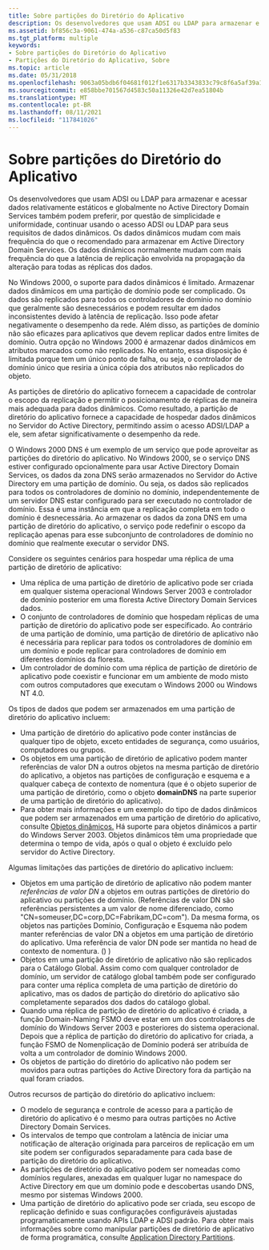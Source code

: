 ```yaml
---
title: Sobre partições do Diretório do Aplicativo
description: Os desenvolvedores que usam ADSI ou LDAP para armazenar e acessar dados relativamente estáticos e globalmente no Active Directory Domain Services também podem preferir, por questão de simplicidade e uniformidade, continuar usando o acesso ADSI ou LDAP para seus requisitos de dados dinâmicos. Os dados dinâmicos mudam com mais frequência do que o recomendado para armazenar em Active Directory Domain Services. Os dados dinâmicos normalmente mudam com mais frequência do que a latência de replicação envolvida na propagação da alteração para todas as réplicas dos dados.
ms.assetid: bf856c3a-9061-474a-a536-c87ca50d5f83
ms.tgt_platform: multiple
keywords:
- Sobre partições do Diretório do Aplicativo
- Partições do Diretório do Aplicativo, Sobre
ms.topic: article
ms.date: 05/31/2018
ms.openlocfilehash: 9063a05bdb6f04681f012f1e6317b3343833c79c8f6a5af39a1a7865eccbab63
ms.sourcegitcommit: e858bbe701567d4583c50a11326e42d7ea51804b
ms.translationtype: MT
ms.contentlocale: pt-BR
ms.lasthandoff: 08/11/2021
ms.locfileid: "117841026"
---
```

# <a name="about-application-directory-partitions"></a>Sobre partições do Diretório do Aplicativo

Os desenvolvedores que usam ADSI ou LDAP para armazenar e acessar dados relativamente estáticos e globalmente no Active Directory Domain Services também podem preferir, por questão de simplicidade e uniformidade, continuar usando o acesso ADSI ou LDAP para seus requisitos de dados dinâmicos. Os dados dinâmicos mudam com mais frequência do que o recomendado para armazenar em Active Directory Domain Services. Os dados dinâmicos normalmente mudam com mais frequência do que a latência de replicação envolvida na propagação da alteração para todas as réplicas dos dados.

No Windows 2000, o suporte para dados dinâmicos é limitado. Armazenar dados dinâmicos em uma partição de domínio pode ser complicado. Os dados são replicados para todos os controladores de domínio no domínio que geralmente são desnecessários e podem resultar em dados inconsistentes devido à latência de replicação. Isso pode afetar negativamente o desempenho da rede. Além disso, as partições de domínio não são eficazes para aplicativos que devem replicar dados entre limites de domínio. Outra opção no Windows 2000 é armazenar dados dinâmicos em atributos marcados como não replicados. No entanto, essa disposição é limitada porque tem um único ponto de falha, ou seja, o controlador de domínio único que resiria a única cópia dos atributos não replicados do objeto.

As partições de diretório do aplicativo fornecem a capacidade de controlar o escopo da replicação e permitir o posicionamento de réplicas de maneira mais adequada para dados dinâmicos. Como resultado, a partição de diretório do aplicativo fornece a capacidade de hospedar dados dinâmicos no Servidor do Active Directory, permitindo assim o acesso ADSI/LDAP a ele, sem afetar significativamente o desempenho da rede.

O Windows 2000 DNS é um exemplo de um serviço que pode aproveitar as partições do diretório do aplicativo. No Windows 2000, se o serviço DNS estiver configurado opcionalmente para usar Active Directory Domain Services, os dados da zona DNS serão armazenados no Servidor do Active Directory em uma partição de domínio. Ou seja, os dados são replicados para todos os controladores de domínio no domínio, independentemente de um servidor DNS estar configurado para ser executado no controlador de domínio. Essa é uma instância em que a replicação completa em todo o domínio é desnecessária. Ao armazenar os dados da zona DNS em uma partição de diretório do aplicativo, o serviço pode redefinir o escopo da replicação apenas para esse subconjunto de controladores de domínio no domínio que realmente executar o servidor DNS.

Considere os seguintes cenários para hospedar uma réplica de uma partição de diretório de aplicativo:

-   Uma réplica de uma partição de diretório de aplicativo pode ser criada em qualquer sistema operacional Windows Server 2003 e controlador de domínio posterior em uma floresta Active Directory Domain Services dados.
-   O conjunto de controladores de domínio que hospedam réplicas de uma partição de diretório do aplicativo pode ser especificado. Ao contrário de uma partição de domínio, uma partição de diretório de aplicativo não é necessária para replicar para todos os controladores de domínio em um domínio e pode replicar para controladores de domínio em diferentes domínios da floresta.
-   Um controlador de domínio com uma réplica de partição de diretório de aplicativo pode coexistir e funcionar em um ambiente de modo misto com outros computadores que executam o Windows 2000 ou Windows NT 4.0.

Os tipos de dados que podem ser armazenados em uma partição de diretório do aplicativo incluem:

-   Uma partição de diretório do aplicativo pode conter instâncias de qualquer tipo de objeto, exceto entidades de segurança, como usuários, computadores ou grupos.
-   Os objetos em uma partição de diretório de aplicativo podem manter referências de valor DN a outros objetos na mesma partição de diretório do aplicativo, a objetos nas partições de configuração e esquema e a qualquer cabeça de contexto de nomentura (que é o objeto superior de uma partição de diretório, como o objeto **domainDNS** na parte superior de uma partição de diretório do aplicativo).
-   Para obter mais informações e um exemplo do tipo de dados dinâmicos que podem ser armazenados em uma partição de diretório do aplicativo, consulte [Objetos dinâmicos.](dynamic-objects.md) Há suporte para objetos dinâmicos a partir do Windows Server 2003. Objetos dinâmicos têm uma propriedade que determina o tempo de vida, após o qual o objeto é excluído pelo servidor do Active Directory.

Algumas limitações das partições de diretório do aplicativo incluem:

-   Objetos em uma partição de diretório de aplicativo não podem manter *referências de valor DN* a objetos em outras partições de diretório do aplicativo ou partições de domínio. (Referências de valor DN são referências persistentes a um valor de nome diferenciado, como "CN=someuser,DC=corp,DC=Fabrikam,DC=com"). Da mesma forma, os objetos nas partições Domínio, Configuração e Esquema não podem manter referências de valor DN a objetos em uma partição de diretório do aplicativo. Uma referência de valor DN pode ser mantida no head de contexto de nomentura. () )
-   Objetos em uma partição de diretório de aplicativo não são replicados para o Catálogo Global. Assim como com qualquer controlador de domínio, um servidor de catálogo global também pode ser configurado para conter uma réplica completa de uma partição de diretório do aplicativo, mas os dados de partição do diretório do aplicativo são completamente separados dos dados do catálogo global.
-   Quando uma réplica de partição de diretório do aplicativo é criada, a função Domain-Naming FSMO deve estar em um dos controladores de domínio do Windows Server 2003 e posteriores do sistema operacional. Depois que a réplica de partição do diretório do aplicativo for criada, a função FSMO de Nomenplicação de Domínio poderá ser atribuída de volta a um controlador de domínio Windows 2000.
-   Os objetos de partição do diretório do aplicativo não podem ser movidos para outras partições do Active Directory fora da partição na qual foram criados.

Outros recursos de partição do diretório do aplicativo incluem:

-   O modelo de segurança e controle de acesso para a partição de diretório do aplicativo é o mesmo para outras partições no Active Directory Domain Services.
-   Os intervalos de tempo que controlam a latência de iniciar uma notificação de alteração originada para parceiros de replicação em um site podem ser configurados separadamente para cada base de partição do diretório do aplicativo.
-   As partições de diretório do aplicativo podem ser nomeadas como domínios regulares, anexadas em qualquer lugar no namespace do Active Directory em que um domínio pode e descobertas usando DNS, mesmo por sistemas Windows 2000.
-   Uma partição de diretório do aplicativo pode ser criada, seu escopo de replicação definido e suas configurações configuráveis ajustadas programaticamente usando APIs LDAP e ADSI padrão. Para obter mais informações sobre como manipular partições de diretório de aplicativo de forma programática, consulte [Application Directory Partitions](application-directory-partitions.md).

 

 




